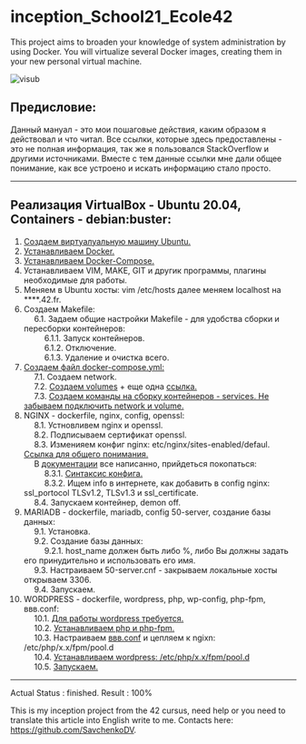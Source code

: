 # inception_School21_Ecole42
This project aims to broaden your knowledge of system administration by using Docker. You will virtualize several Docker images, creating them in your new personal virtual machine.

<img alt="visub"  src="https://user-images.githubusercontent.com/78852244/126368155-d1450b9c-82f4-41b4-a41d-28ebe119f6b6.png">

Предисловие:
---------------------------------------------------------------------------------------------------------------------------------

Данный мануал - это мои пошаговые действия, каким образом я действовал и что читал. Все ссылки, которые здесь предоставлены - это не полная информация, так же я пользовался StackOverflow и другими источниками. Вместе с тем данные ссылки мне дали общее понимание, как все устроено и искать информацию стало просто.

---------------------------------------------------------------------------------------------------------------------------------

Реализация VirtualBox - Ubuntu 20.04, Containers - debian:buster:
---------------------------------------------------------------------------------------------------------------------------------
1. <a href="https://losst.ru/kak-polzovatsya-virtualbox#2_%D0%A1%D0%BE%D0%B7%D0%B4%D0%B0%D0%BD%D0%B8%D0%B5_%D0%B2%D0%B8%D1%80%D1%82%D1%83%D0%B0%D0%BB%D1%8C%D0%BD%D0%BE%D0%B9_%D0%BC%D0%B0%D1%88%D0%B8%D0%BD%D1%8B">Создаем виртуалуальную машину Ubuntu.</a>
2. <a href="https://www.digitalocean.com/community/tutorials/how-to-install-and-use-docker-on-ubuntu-20-04-ru">Устанавливаем Docker.</a>
3. <a href="https://www.digitalocean.com/community/tutorials/how-to-install-and-use-docker-compose-on-ubuntu-20-04-ru">Устанавливаем Docker-Compose.</a>
4. Устанавливаем VIM, MAKE, GIT и другик программы, плагины необходимые для работы.
5. Меняем в Ubuntu хосты: vim /etc/hosts далее меняем localhost на ****.42.fr.
6. Создаем Makefile:<br>
&emsp; 6.1. Задаем общие настройки Makefile - для удобства сборки и пересборки контейнеров:<br>
&emsp; &emsp; 6.1.1. Запуск контейнеров.<br>
&emsp; &emsp; 6.1.2. Отключение.<br>
&emsp; &emsp; 6.1.3. Удаление и очистка всего.
7. <a href="https://dker.ru/docs/docker-compose/compose-file-reference">Создаем файл docker-compose.yml:</a><br>
&emsp; 7.1. Создаем network. <br>
&emsp; 7.2. <a href="https://docs.docker.com/storage/volumes/">Создаем volumes</a> + еще одна <a href="https://github.com/compose-spec/compose-spec/blob/master/spec.md#volumes-top-level-element">ссылка.</a><br>
&emsp; 7.3. <a href="https://dker.ru/docs/docker-compose/compose-file-reference">Создаем команды на сборку контейнеров - services. Не забываем подключить network и volume.</a><br>
8. NGINX - dockerfile, nginx, config, openssl:<br>
&emsp; 8.1. Устновливем nginx и openssl.<br>
&emsp; 8.2. Подписываем сертификат openssl.<br>
&emsp; 8.3. Изменияем конфиг nginx: etc/nginx/sites-enabled/defaul. <a href="https://serveradmin.ru/ustanovka-i-nastrojka-nginx/">Ссылка для общего понимания.</a> <br> 
&emsp; В <a href="https://nginx.org/ru/docs//">документации</a> все написанно, прийдеться покопаться:<br>
&emsp; &emsp; 8.3.1. <a href="https://nginx.org/ru/docs/beginners_guide.html">Синтаксис конфига.</a><br>
&emsp; &emsp; 8.3.2. Ищем info в интернете, как добавить в config nginx: ssl_portocol TLSv1.2, TLSv1.3 и ssl_certificate.<br>
&emsp; 8.4. Запускаем контейнер, demon off.
9. MARIADB - dockerfile, mariadb, config 50-server, создание базы данных:<br>
&emsp; 9.1. Установка. <br>
&emsp; 9.2. Создание базы данных:<br>
&emsp; &emsp; 9.2.1. host_name должен быть либо %, либо Вы должны задать его принудительно и использовать его имя.<br>
&emsp; 9.3. Настраиваем 50-server.cnf - закрываем локальные хосты открываем 3306.<br>
&emsp; 9.4. Запускаем.
10. WORDPRESS - dockerfile, wordpress, php, wp-config, php-fpm, ввв.conf: <br>
&emsp; 10.1. <a href="https://ru.wordpress.org/about/requirements/">Для работы wordpress требуется.</a> <br>
&emsp; 10.2. <a href="http://xandeadx.ru/blog/php/866">Устанавливаем php и php-fpm.</a><br>
&emsp; 10.3. Настраиваем <a href="https://www.php.net/manual/ru/install.fpm.configuration.php">ввв.conf</a> и цепляем к ngixn: /etc/php/x.x/fpm/pool.d<br>
&emsp; 10.4. <a href="https://codex.wordpress.org/%D0%A3%D1%81%D1%82%D0%B0%D0%BD%D0%BE%D0%B2%D0%BA%D0%B0_WordPress#Using_the_MySQL_Client) - wp-config (https://techlist.top/ustanovka-wordpress-odnoj-knopkoj/">Устанавливаем wordpress: /etc/php/x.x/fpm/pool.d</a>  <br>
&emsp; 10.5. <a href="https://linux.die.net/man/8/php-fpm">Запускаем.</a>
---------------------------------------------------------------------------------------------------------------------------------
Actual Status : finished.
Result : 100%

This is my inception project from the 42 cursus, need help or
you need to translate this article into English write to me.
Contacts here: https://github.com/SavchenkoDV.
